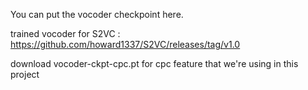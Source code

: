 You can put the vocoder checkpoint here.

trained vocoder for S2VC : https://github.com/howard1337/S2VC/releases/tag/v1.0

download vocoder-ckpt-cpc.pt for cpc feature that we're using in this project
